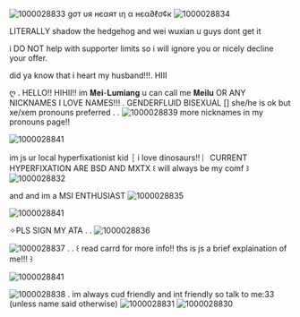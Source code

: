 ![1000028833](https://github.com/user-attachments/assets/d62acd79-197c-4d90-ab41-32b787b4edda)
 gσт υя нєαят ιη α нєα∂ℓσ¢к ![1000028834](https://github.com/user-attachments/assets/6734479a-fa87-4eca-a761-fe5d16b55c81)

LITERALLY shadow the hedgehog and wei wuxian  u guys dont get it

i DO NOT help with supporter limits so i will ignore you or nicely decline your offer.

did ya know that i heart my husband!!!. HIII

ღ . HELLO!! HIHII!! im 𝐌𝐞𝐢-𝐋𝐮𝐦𝐢𝐚𝐧𝐠 u can call me 𝐌𝐞𝐢𝐥𝐮 OR ANY NICKNAMES I LOVE NAMES!!! . GENDERFLUID BISEXUAL [] she/he is ok but xe/xem pronouns preferred . . ![1000028839](https://github.com/user-attachments/assets/b6f43022-0bc0-4b06-81f0-0475b7c69d17)
 more nicknames in my pronouns page!! 

![1000028841](https://github.com/user-attachments/assets/bb0cd509-9ddd-4326-91f5-ba27c0b5d0c2)

im js ur local hyperfixationist kid ┆ i love dinosaurs!! ︴CURRENT HYPERFIXATION ARE BSD AND MXTX ꒰ will always be my comf ꒱ ![1000028832](https://github.com/user-attachments/assets/84750022-61f9-4d37-937f-cb2fbb140ef2)

and and im a MSI ENTHUSIAST ![1000028835](https://github.com/user-attachments/assets/366e04a2-15b9-4bec-a5bc-7f771672f7fe)

![1000028841](https://github.com/user-attachments/assets/c985b3d8-1e71-4cd8-b02c-9812b59b6849)

✧PLS SIGN MY ATA . . ![1000028836](https://github.com/user-attachments/assets/79e38977-f305-479e-b28b-e19bedeb5e38)

![1000028837](https://github.com/user-attachments/assets/ea66c12a-05ec-4be7-bb56-ea2d835e1835)
 . . ꒰ read carrd for more info!! ths is js a brief explaination of me!!! ꒱

![1000028841](https://github.com/user-attachments/assets/0cc010ac-7309-47a8-bb83-abb7c714c733)

 
![1000028838](https://github.com/user-attachments/assets/8ed03692-7980-495f-b4aa-f523b238a28c)
. im always cud friendly and int friendly so talk to me:33 (unless name said otherwise) ![1000028831](https://github.com/user-attachments/assets/d8de8fbe-566f-4cd6-a5ab-b53d4a6f61bc)
![1000028830](https://github.com/user-attachments/assets/bd179f20-892b-4cee-8ba3-02f1f67d7ee9)
